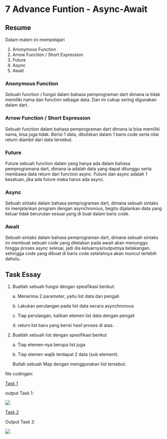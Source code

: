 # 7 Advance Funtion - Async-Await

## Resume
Dalam materi ini mempelajari
1. Anonymous Function
2. Arrow Function / Short Expression
3. Future
4. Async
5. Await

### Anonymous Function
Sebuah function / fungsi dalam bahasa pemprograman dart dimana ia tidak memiliki nama dan function sebagai data. Dan ini cukup sering digunakan dalam dart.

### Arrow Function / Short Expression
Sebuah function dalam bahasa pemprograman dart dimana ia bisa memiliki nama, bisa juga tidak. Berisi 1 data, dituliskan dalam 1 baris code serta nilai return diambil dari data tersebut.

### Future
Future sebuah function dalam yang hanya ada dalam bahasa pemprogramana dart, dimana ia adalah data yang dapat ditunggu serta membawa data return dari function async. Future dan async adalah 1 kesatuan, jika ada future maka harus ada async.

### Async
Sebuah sintaks dalam bahasa pemprograman dart, dimana sebuah sintaks ini menjalankan program dengan asynchronous, begitu dijalankan data yang keluar tidak berurutan sesuai yang di buat dalam baris code.

### Await
Sebuah sintaks dalam bahasa pemprograman dart, dimana sebuah sintaks ini membuat sebuah code yang diletakan pada await akan menunggu hingga proses async selesai, jadi dia keluarnya/outputnya belakangan. sehingga code yang dibuat di baris code setelahnya akan muncul terlebih dahulu.

## Task Essay
1. Buatlah sebuah fungsi dengan spesifikasi berikut:

    a. Menerima 2 parameter, yaitu list data dan pengali

    b. Lakukan perulangan pada list data secara asynchronous

    c. Tiap perulangan, kalikan elemen list data dengan pengali

    d. return list baru yang berisi hasil proses di atas.

2. Buatlah sebuah list dengan spesifikasi berikut

    a. Tiap elemen-nya berupa list juga

    b. Tiap elemen wajib terdapat 2 data (sub element).

    Butlah sebuah Map dengan menggunakan list tersebut.

file codingan:


[Task 1](https://github.com/fraihan-dw/flutter_muhammad-raihan-firdaus/blob/main/7_Advance%20Funtion%20-%20Async-Await/Praktikum/task1.dart)


output Task 1:


![](https://github.com/fraihan-dw/flutter_muhammad-raihan-firdaus/blob/main/7_Advance%20Funtion%20-%20Async-Await/Screenshot/task1.png?raw=true)


[Task 2](https://github.com/fraihan-dw/flutter_muhammad-raihan-firdaus/blob/main/7_Advance%20Funtion%20-%20Async-Await/Praktikum/task2.dart)


Output Task 2:


![](https://github.com/fraihan-dw/flutter_muhammad-raihan-firdaus/blob/main/7_Advance%20Funtion%20-%20Async-Await/Screenshot/task2.png?raw=true)